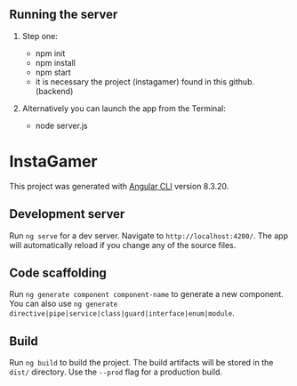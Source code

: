 ## Running the server

1) Step one:
    * npm init
    * npm install
    * npm start
    * it is necessary the project (instagamer) found in this github. (backend)

2) Alternatively you can launch the app from the Terminal:

    * node server.js

# InstaGamer

This project was generated with [Angular CLI](https://github.com/angular/angular-cli) version 8.3.20.

## Development server

Run `ng serve` for a dev server. Navigate to `http://localhost:4200/`. The app will automatically reload if you change any of the source files.

## Code scaffolding

Run `ng generate component component-name` to generate a new component. You can also use `ng generate directive|pipe|service|class|guard|interface|enum|module`.

## Build

Run `ng build` to build the project. The build artifacts will be stored in the `dist/` directory. Use the `--prod` flag for a production build.


